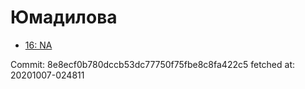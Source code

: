# Юмадилова
- [16: NA](16.md)

Commit: 8e8ecf0b780dccb53dc77750f75fbe8c8fa422c5
 fetched at: 20201007-024811
